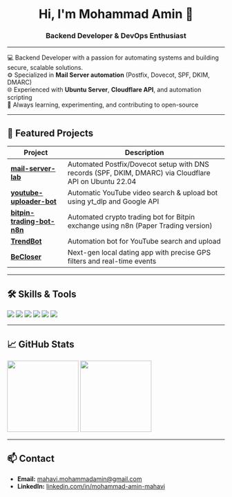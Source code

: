 <h1 align="center">Hi, I'm Mohammad Amin 👋</h1>
<h3 align="center">Backend Developer & DevOps Enthusiast</h3>

---

💻 Backend Developer with a passion for automating systems and building secure, scalable solutions.  
⚙️ Specialized in **Mail Server automation** (Postfix, Dovecot, SPF, DKIM, DMARC)  
🌐 Experienced with **Ubuntu Server**, **Cloudflare API**, and automation scripting  
🚀 Always learning, experimenting, and contributing to open-source

---

## 📌 Featured Projects
| Project | Description |
|---------|-------------|
| [**mail-server-lab**](https://github.com/aminmahavi/mail-server-lab) | Automated Postfix/Dovecot setup with DNS records (SPF, DKIM, DMARC) via Cloudflare API on Ubuntu 22.04 |
| [**youtube-uploader-bot**](https://github.com/aminmahavi/youtube-uploader-bot) | Automatic YouTube video search & upload bot using yt_dlp and Google API |
| [**bitpin-trading-bot-n8n**](https://github.com/aminmahavi/bitpin-trading-bot-n8n) | Automated crypto trading bot for Bitpin exchange using n8n (Paper Trading version) |
| [**TrendBot**](https://github.com/aminmahavi/TrendBot) | Automation bot for YouTube search and upload |
| [**BeCloser**](https://github.com/aminmahavi/BeCloser) | Next-gen local dating app with precise GPS filters and real-time events |

---

## 🛠 Skills & Tools
<p>
  <img src="https://img.shields.io/badge/Code-Bash-4EAA25?logo=gnu-bash&logoColor=white" />
  <img src="https://img.shields.io/badge/Code-Python-3776AB?logo=python&logoColor=white" />
  <img src="https://img.shields.io/badge/OS-Ubuntu-E95420?logo=ubuntu&logoColor=white" />
  <img src="https://img.shields.io/badge/DNS-Cloudflare-F38020?logo=cloudflare&logoColor=white" />
  <img src="https://img.shields.io/badge/Mail-Postfix-CC0000" />
  <img src="https://img.shields.io/badge/Mail-Dovecot-0066FF" />
</p>

---

## 📈 GitHub Stats
<p>
  <img src="https://github-readme-stats.vercel.app/api?username=aminmahavi&show_icons=true&theme=tokyonight" height="165"/>
  <img src="https://github-readme-stats.vercel.app/api/top-langs/?username=aminmahavi&layout=compact&theme=tokyonight" height="165"/>
</p>

---

## 📫 Contact
- **Email:** [mahavi.mohammadamin@gmail.com](mailto:mahavi.mohammadamin@gmail.com)  
- **LinkedIn:** [linkedin.com/in/mohammad-amin-mahavi](https://linkedin.com/in/mohammad-amin-mahavi)

